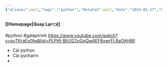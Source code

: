 ```yaml
---
{"aliases":null,"tags":["python"],"Related":null,"date":"2024-01-17","URL":"https://www.youtube.com/watch?v=pyTKraEs0Iw&list=PLPt6-BtUI22oGqQwAEF6xwrFL6aOjtHWl","Author":null,"dg-publish":true,"image":null,"Time":7.5,"permalink":"/IT/Học Python/Bài 1 Hướng Dẫn cài đặt Python/","dgPassFrontmatter":true,"noteIcon":"2","created":"2024-01-19T05:27:49.246+07:00","updated":"2024-01-17T11:45:05.000+07:00"}
---
```


**[[Homepage\|Quay Lại👈]]**

#python 
#galaptrinh
https://www.youtube.com/watch?v=pyTKraEs0Iw&list=PLPt6-BtUI22oGqQwAEF6xwrFL6aOjtHWl
- Cài python
- Cài pycharm
- 
